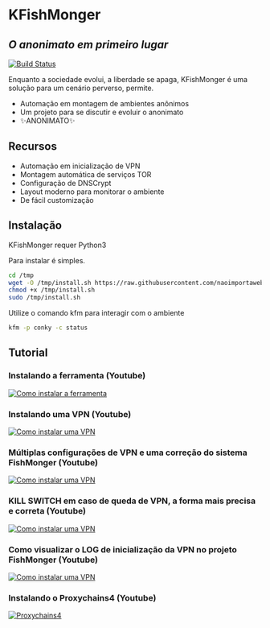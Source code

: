 # KFishMonger
## _O anonimato em primeiro lugar_

[![Build Status](https://travis-ci.org/joemccann/dillinger.svg?branch=master)](https://sourceforge.net/projects/kfishmonger/)

Enquanto a sociedade evolui, a liberdade se apaga,
KFishMonger é uma solução para um cenário perverso, permite.

- Automação em montagem de ambientes anônimos
- Um projeto para se discutir e evoluir o anonimato
- ✨ANONIMATO✨

## Recursos

- Automação em inicialização de VPN
- Montagem automática de serviços TOR
- Configuração de DNSCrypt
- Layout moderno para monitorar o ambiente
- De fácil customização

## Instalação

KFishMonger requer Python3

Para instalar é simples.

```sh
cd /tmp
wget -O /tmp/install.sh https://raw.githubusercontent.com/naoimportaweb/kfishmonger/main/command/install.sh
chmod +x /tmp/install.sh
sudo /tmp/install.sh
```

Utilize o comando kfm para interagir com o ambiente

```sh
kfm -p conky -c status
```

## Tutorial

### Instalando a ferramenta (Youtube)
[![Como instalar a ferramenta](https://img.youtube.com/vi/nmYPn4tgV58/0.jpg)](https://www.youtube.com/watch?v=nmYPn4tgV58)

### Instalando uma VPN (Youtube)
[![Como instalar uma VPN](https://img.youtube.com/vi/RLvXRktQHtU/0.jpg)](https://www.youtube.com/watch?v=RLvXRktQHtU)

### Múltiplas configurações de VPN e uma correção do sistema FishMonger (Youtube)
[![Como instalar uma VPN](https://img.youtube.com/vi/207lP8PQqS4/0.jpg)](https://www.youtube.com/watch?v=207lP8PQqS4)

### KILL SWITCH em caso de queda de VPN, a forma mais precisa e correta (Youtube)
[![Como instalar uma VPN](https://img.youtube.com/vi/mhO0G_Xps9s/0.jpg)](https://www.youtube.com/watch?v=mhO0G_Xps9s)

### Como visualizar o LOG de inicialização da VPN no projeto FishMonger (Youtube)
[![Como instalar uma VPN](https://img.youtube.com/vi/JLilY7vkE2I/0.jpg)](https://www.youtube.com/watch?v=JLilY7vkE2I )

### Instalando o Proxychains4 (Youtube)
[![Proxychains4](https://img.youtube.com/vi/fodZ56IoDxs/0.jpg)](https://www.youtube.com/watch?v=fodZ56IoDxs)

